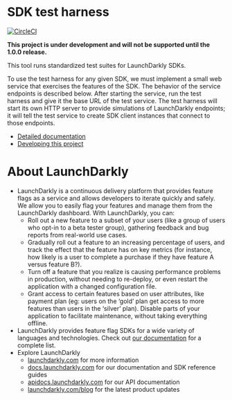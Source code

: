 # SDK test harness

[![CircleCI](https://circleci.com/gh/launchdarkly/sdk-test-harness.svg?style=shield)](https://circleci.com/gh/launchdarkly/sdk-test-harness)

**This project is under development and will not be supported until the 1.0.0 release.**

This tool runs standardized test suites for LaunchDarkly SDKs.

To use the test harness for any given SDK, we must implement a small web service that exercises the features of the SDK. The behavior of the service endpoints is described below. After starting the service, run the test harness and give it the base URL of the test service. The test harness will start its own HTTP server to provide simulations of LaunchDarkly endpoints; it will tell the test service to create SDK client instances that connect to those endpoints.

* [Detailed documentation](./docs/index.md)
* [Developing this project](./CONTRIBUTING.md)

# About LaunchDarkly

* LaunchDarkly is a continuous delivery platform that provides feature flags as a service and allows developers to iterate quickly and safely. We allow you to easily flag your features and manage them from the LaunchDarkly dashboard.  With LaunchDarkly, you can:
    * Roll out a new feature to a subset of your users (like a group of users who opt-in to a beta tester group), gathering feedback and bug reports from real-world use cases.
    * Gradually roll out a feature to an increasing percentage of users, and track the effect that the feature has on key metrics (for instance, how likely is a user to complete a purchase if they have feature A versus feature B?).
    * Turn off a feature that you realize is causing performance problems in production, without needing to re-deploy, or even restart the application with a changed configuration file.
    * Grant access to certain features based on user attributes, like payment plan (eg: users on the ‘gold’ plan get access to more features than users in the ‘silver’ plan). Disable parts of your application to facilitate maintenance, without taking everything offline.
* LaunchDarkly provides feature flag SDKs for a wide variety of languages and technologies. Check out [our documentation](https://docs.launchdarkly.com/docs) for a complete list.
* Explore LaunchDarkly
    * [launchdarkly.com](https://www.launchdarkly.com/ "LaunchDarkly Main Website") for more information
    * [docs.launchdarkly.com](https://docs.launchdarkly.com/  "LaunchDarkly Documentation") for our documentation and SDK reference guides
    * [apidocs.launchdarkly.com](https://apidocs.launchdarkly.com/  "LaunchDarkly API Documentation") for our API documentation
    * [launchdarkly.com/blog](https://launchdarkly.com/blog/  "LaunchDarkly Blog Documentation") for the latest product updates
